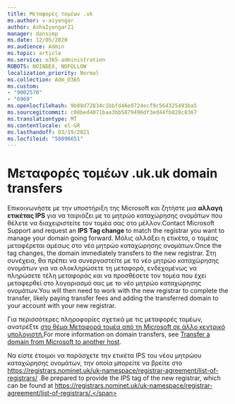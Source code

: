 ```yaml
---
title: Μεταφορές τομέων .uk
ms.author: v-aiyengar
author: AshaIyengar21
manager: dansimp
ms.date: 12/05/2020
ms.audience: Admin
ms.topic: article
ms.service: o365-administration
ROBOTS: NOINDEX, NOFOLLOW
localization_priority: Normal
ms.collection: Adm_O365
ms.custom:
- "9002570"
- "6969"
ms.openlocfilehash: 9b08d72834c1bbfd46e9724ecf9c564325493ba5
ms.sourcegitcommit: c08bed4071baa3bb5879496df3ed44fb828c8367
ms.translationtype: MT
ms.contentlocale: el-GR
ms.lasthandoff: 03/19/2021
ms.locfileid: "50896651"
---
```

# <a name="uk-domain-transfers"></a><span data-ttu-id="25af1-102">Μεταφορές τομέων .uk</span><span class="sxs-lookup"><span data-stu-id="25af1-102">.uk domain transfers</span></span>

<span data-ttu-id="25af1-103">Επικοινωνήστε με την υποστήριξη της Microsoft και ζητήστε μια **αλλαγή ετικέτας IPS** για να ταιριάζει με το μητρώο καταχώρησης ονομάτων που θέλετε να διαχειριστείτε τον τομέα σας στο μέλλον.</span><span class="sxs-lookup"><span data-stu-id="25af1-103">Contact Microsoft Support and request an **IPS Tag change** to match the registrar you want to manage your domain going forward.</span></span> <span data-ttu-id="25af1-104">Μόλις αλλάξει η ετικέτα, ο τομέας μεταφέρεται αμέσως στο νέο μητρώο καταχώρησης ονομάτων.</span><span class="sxs-lookup"><span data-stu-id="25af1-104">Once the tag changes, the domain immediately transfers to the new registrar.</span></span> <span data-ttu-id="25af1-105">Στη συνέχεια, θα πρέπει να συνεργαστείτε με το νέο μητρώο καταχώρησης ονομάτων για να ολοκληρώσετε τη μεταφορά, ενδεχομένως να πληρώσετε τέλη μεταφοράς και να προσθέσετε τον τομέα που έχει μεταφερθεί στο λογαριασμό σας με το νέο μητρώο καταχώρησης ονομάτων.</span><span class="sxs-lookup"><span data-stu-id="25af1-105">You will then need to work with the new registrar to complete the transfer, likely paying transfer fees and adding the transferred domain to your account with your new registrar.</span></span>

<span data-ttu-id="25af1-106">Για περισσότερες πληροφορίες σχετικά με τις μεταφορές τομέων, ανατρέξτε [στο θέμα Μεταφορά τομέα από τη Microsoft σε άλλο κεντρικό υπολογιστή.](https://docs.microsoft.com/microsoft-365/admin/get-help-with-domains/transfer-a-domain-from-microsoft-to-another-host?view=o365-worldwide)</span><span class="sxs-lookup"><span data-stu-id="25af1-106">For more information on domain transfers, see [Transfer a domain from Microsoft to another host](https://docs.microsoft.com/microsoft-365/admin/get-help-with-domains/transfer-a-domain-from-microsoft-to-another-host?view=o365-worldwide).</span></span>

<span data-ttu-id="25af1-107">Να είστε έτοιμοι να παράσχετε την ετικέτα IPS του νέου μητρώου καταχώρησης ονομάτων, την οποία μπορείτε να βρείτε στο https://registrars.nominet.uk/uk-namespace/registrar-agreement/list-of-registrars/ .</span><span class="sxs-lookup"><span data-stu-id="25af1-107">Be prepared to provide the IPS tag of the new registrar, which can be found at https://registrars.nominet.uk/uk-namespace/registrar-agreement/list-of-registrars/.</span></span>
